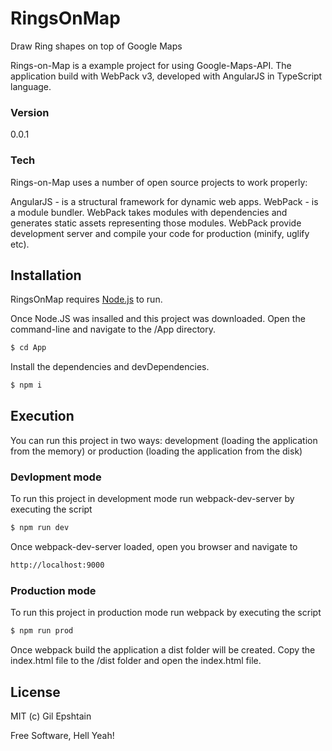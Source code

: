 # RingsOnMap
Draw Ring shapes on top of Google Maps

Rings-on-Map is a example project for using Google-Maps-API. 
The application build with WebPack v3, developed with AngularJS in TypeScript language.

### Version
0.0.1

### Tech

Rings-on-Map uses a number of open source projects to work properly:

AngularJS - is a structural framework for dynamic web apps.
WebPack - is a module bundler. WebPack takes modules with dependencies and generates static assets representing those modules. WebPack provide development server and compile your code for production (minify, uglify etc).

## Installation
RingsOnMap requires [Node.js](https://nodejs.org/) to run.

Once Node.JS was insalled and this project was downloaded. Open the command-line and navigate to the /App directory.
```sh
$ cd App
```

Install the dependencies and devDependencies.

```sh
$ npm i
```

## Execution
You can run this project in two ways: development (loading the application from the memory) or production (loading the application from the disk)

### Devlopment mode
To run this project in development mode run webpack-dev-server by executing the script

```sh
$ npm run dev
```

Once webpack-dev-server loaded, open you browser and navigate to 
```sh
http://localhost:9000
```

### Production mode
To run this project in production mode run webpack by executing the script

```sh
$ npm run prod
```

Once webpack build the application a dist folder will be created. Copy the index.html file to the /dist folder and open the index.html file.

## License

MIT (c) Gil Epshtain

Free Software, Hell Yeah!
